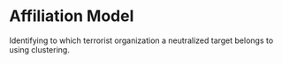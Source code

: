 # Affiliation Model
Identifying to which terrorist organization a neutralized target belongs to using clustering.





